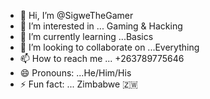 - 👋 Hi, I’m @SigweTheGamer
- 👀 I’m interested in ... Gaming & Hacking 
- 🌱 I’m currently learning ...Basics
- 💞️ I’m looking to collaborate on ...Everything 
- 📫 How to reach me ... +263789775646
- 😄 Pronouns: ...He/Him/His
- ⚡ Fun fact: ... Zimbabwe 🇿🇼 

<!---
SigweTheGamer/SigweTheGamer is a ✨ special ✨ repository because its `README.md` (this file) appears on your GitHub profile.
You can click the Preview link to take a look at your changes.
--->
